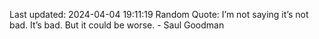 Last updated: 2024-04-04 19:11:19
Random Quote: I’m not saying it’s not bad. It’s bad. But it could be worse. - Saul Goodman